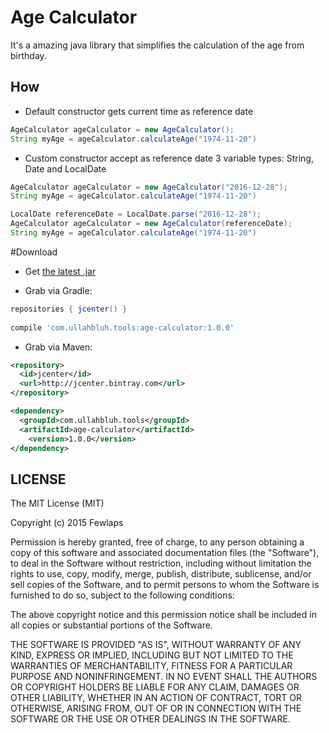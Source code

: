 # Age Calculator

It's a amazing java library that simplifies the calculation of the age from birthday.

How
---
* Default constructor gets current time as reference date
```java
AgeCalculator ageCalculator = new AgeCalculator();
String myAge = ageCalculator.calculateAge("1974-11-20")
```

* Custom constructor accept as reference date 3 variable types: String, Date and LocalDate
```java
AgeCalculator ageCalculator = new AgeCalculator("2016-12-28");
String myAge = ageCalculator.calculateAge("1974-11-20")
```
```java
LocalDate referenceDate = LocalDate.parse("2016-12-28");
AgeCalculator ageCalculator = new AgeCalculator(referenceDate);
String myAge = ageCalculator.calculateAge("1974-11-20")
```

#Download

* Get <a href="https://github.com/juanet3/age-calculator/releases/download/1.0.0/age-calculator-1.0.0.jar">the latest .jar</a>

* Grab via Gradle:
```groovy
repositories { jcenter() }
    
compile 'com.ullahbluh.tools:age-calculator:1.0.0'
```

* Grab via Maven:
```xml
<repository>
  <id>jcenter</id>
  <url>http://jcenter.bintray.com</url>
</repository>

<dependency>
  <groupId>com.ullahbluh.tools</groupId>
  <artifactId>age-calculator</artifactId>
	<version>1.0.0</version>
</dependency>

```


## LICENSE ##

The MIT License (MIT)

Copyright (c) 2015 Fewlaps

Permission is hereby granted, free of charge, to any person obtaining a copy
of this software and associated documentation files (the "Software"), to deal
in the Software without restriction, including without limitation the rights
to use, copy, modify, merge, publish, distribute, sublicense, and/or sell
copies of the Software, and to permit persons to whom the Software is
furnished to do so, subject to the following conditions:

The above copyright notice and this permission notice shall be included in all
copies or substantial portions of the Software.

THE SOFTWARE IS PROVIDED "AS IS", WITHOUT WARRANTY OF ANY KIND, EXPRESS OR
IMPLIED, INCLUDING BUT NOT LIMITED TO THE WARRANTIES OF MERCHANTABILITY,
FITNESS FOR A PARTICULAR PURPOSE AND NONINFRINGEMENT. IN NO EVENT SHALL THE
AUTHORS OR COPYRIGHT HOLDERS BE LIABLE FOR ANY CLAIM, DAMAGES OR OTHER
LIABILITY, WHETHER IN AN ACTION OF CONTRACT, TORT OR OTHERWISE, ARISING FROM,
OUT OF OR IN CONNECTION WITH THE SOFTWARE OR THE USE OR OTHER DEALINGS IN THE
SOFTWARE.
